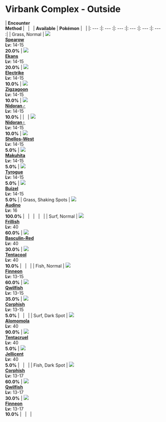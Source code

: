 # Virbank Complex - Outside

| __Encounter<br>Method__ | &nbsp; | &nbsp; | __Available__ | __Pokémon__ | &nbsp; |
|: --- :|: --- :|: --- :|: --- :|: --- :|: --- :|
| Grass, Normal | ![][21] <br> __[Spearow]__ <br> __Lv:__ 14-15 <br> __20.0%__ | ![][23] <br> __[Ekans]__ <br> __Lv:__ 14-15 <br> __20.0%__ | ![][309] <br> __[Electrike]__ <br> __Lv:__ 14-15 <br> __10.0%__ | ![][263] <br> __[Zigzagoon]__ <br> __Lv:__ 14-15 <br> __10.0%__ | ![][32] <br> __[Nidoran♂]__ <br> __Lv:__ 14-15 <br> __10.0%__ |
| &nbsp; | ![][29] <br> __[Nidoran♀]__ <br> __Lv:__ 14-15 <br> __10.0%__ | ![][422-west] <br> __[Shellos-West]__ <br> __Lv:__ 14-15 <br> __5.0%__ | ![][296] <br> __[Makuhita]__ <br> __Lv:__ 14-15 <br> __5.0%__ | ![][236] <br> __[Tyrogue]__ <br> __Lv:__ 14-15 <br> __5.0%__ | ![][418] <br> __[Buizel]__ <br> __Lv:__ 14-15 <br> __5.0%__ |
| Grass, Shaking Spots | ![][531] <br> __[Audino]__ <br> __Lv:__ 16 <br> __100.0%__ | &nbsp; | &nbsp; | &nbsp; | &nbsp; |
| Surf, Normal | ![][592] <br> __[Frillish]__ <br> __Lv:__ 40 <br> __60.0%__ | ![][550-red] <br> __[Basculin-Red]__ <br> __Lv:__ 40 <br> __30.0%__ | ![][72] <br> __[Tentacool]__ <br> __Lv:__ 40 <br> __10.0%__ | &nbsp; | &nbsp; |
| Fish, Normal | ![][456] <br> __[Finneon]__ <br> __Lv:__ 13-15 <br> __60.0%__ | ![][211] <br> __[Qwilfish]__ <br> __Lv:__ 13-15 <br> __35.0%__ | ![][341] <br> __[Corphish]__ <br> __Lv:__ 13-15 <br> __5.0%__ | &nbsp; | &nbsp; |
| Surf, Dark Spot | ![][594] <br> __[Alomomola]__ <br> __Lv:__ 40 <br> __90.0%__ | ![][73] <br> __[Tentacruel]__ <br> __Lv:__ 40 <br> __5.0%__ | ![][593] <br> __[Jellicent]__ <br> __Lv:__ 40 <br> __5.0%__ | &nbsp; | &nbsp; |
| Fish, Dark Spot | ![][341] <br> __[Corphish]__ <br> __Lv:__ 13-17 <br> __60.0%__ | ![][211] <br> __[Qwilfish]__ <br> __Lv:__ 13-17 <br> __30.0%__ | ![][456] <br> __[Finneon]__ <br> __Lv:__ 13-17 <br> __10.0%__ | &nbsp; | &nbsp; |


[21]: ../img/animated/21.gif
[Spearow]: ../../pokemons/021/
[23]: ../img/animated/23.gif
[Ekans]: ../../pokemons/023/
[309]: ../img/animated/309.gif
[Electrike]: ../../pokemons/309/
[263]: ../img/animated/263.gif
[Zigzagoon]: ../../pokemons/263/
[32]: ../img/animated/32.gif
[Nidoran♂]: ../../pokemons/032/
[29]: ../img/animated/29.gif
[Nidoran♀]: ../../pokemons/029/
[422-west]: ../img/animated/422-west.gif
[Shellos-West]: ../../pokemons/422/
[296]: ../img/animated/296.gif
[Makuhita]: ../../pokemons/296/
[236]: ../img/animated/236.gif
[Tyrogue]: ../../pokemons/236/
[418]: ../img/animated/418.gif
[Buizel]: ../../pokemons/418/
[531]: ../img/animated/531.gif
[Audino]: ../../pokemons/531/
[592]: ../img/animated/592.gif
[Frillish]: ../../pokemons/592/
[550-red]: ../img/animated/550-red.gif
[Basculin-Red]: ../../pokemons/550/
[72]: ../img/animated/72.gif
[Tentacool]: ../../pokemons/072/
[456]: ../img/animated/456.gif
[Finneon]: ../../pokemons/456/
[211]: ../img/animated/211.gif
[Qwilfish]: ../../pokemons/211/
[341]: ../img/animated/341.gif
[Corphish]: ../../pokemons/341/
[594]: ../img/animated/594.gif
[Alomomola]: ../../pokemons/594/
[73]: ../img/animated/73.gif
[Tentacruel]: ../../pokemons/073/
[593]: ../img/animated/593.gif
[Jellicent]: ../../pokemons/593/